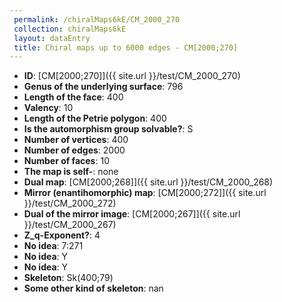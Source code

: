 ```yaml
--- 
 permalink: /chiralMaps6kE/CM_2000_270 
 collection: chiralMaps6kE
 layout: dataEntry
 title: Chiral maps up to 6000 edges - CM[2000;270]
---
```


- **ID**: [CM[2000;270]]({{ site.url }}/test/CM_2000_270)
- **Genus of the underlying surface**: 796
- **Length of the face**: 400
- **Valency**: 10
- **Length of the Petrie polygon**: 400
- **Is the automorphism group solvable?**: S
- **Number of vertices**: 400
- **Number of edges**: 2000
- **Number of faces**: 10
- **The map is self-**: none
- **Dual map**: [CM[2000;268]]({{ site.url }}/test/CM_2000_268)
- **Mirror (enantihomorphic) map**: [CM[2000;272]]({{ site.url }}/test/CM_2000_272)
- **Dual of the mirror image**: [CM[2000;267]]({{ site.url }}/test/CM_2000_267)
- **Z_q-Exponent?**: 4
- **No idea**:  7:271
- **No idea**: Y
- **No idea**: Y
- **Skeleton**: Sk(400;79)
- **Some other kind of skeleton**: nan
